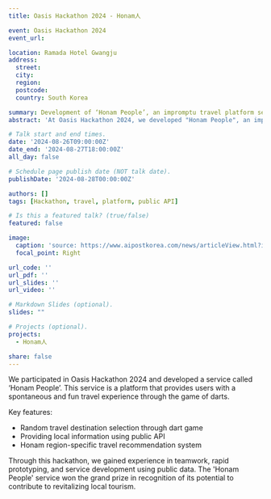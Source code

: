 ```yaml
---
title: Oasis Hackathon 2024 - Honam人

event: Oasis Hackathon 2024
event_url: 

location: Ramada Hotel Gwangju
address:
  street: 
  city:
  region: 
  postcode: 
  country: South Korea

summary: Development of ‘Honam People’, an impromptu travel platform service using dart games
abstract: 'At Oasis Hackathon 2024, we developed "Honam People", an impromptu travel platform service through a dart game, utilizing public API. This service recommends travel destinations in the Honam region to users in a fun and unique way and helps them make impromptu travel plans.'

# Talk start and end times.
date: '2024-08-26T09:00:00Z'
date_end: '2024-08-27T18:00:00Z'
all_day: false

# Schedule page publish date (NOT talk date).
publishDate: '2024-08-28T00:00:00Z'

authors: []
tags: [Hackathon, travel, platform, public API]

# Is this a featured talk? (true/false)
featured: false

image:
  caption: 'source: https://www.aipostkorea.com/news/articleView.html?idxno=3341'
  focal_point: Right

url_code: ''
url_pdf: ''
url_slides: ''
url_video: ''

# Markdown Slides (optional).
slides: ""

# Projects (optional).
projects:
  - Honam人

share: false
---
```


We participated in Oasis Hackathon 2024 and developed a service called ‘Honam People’. This service is a platform that provides users with a spontaneous and fun travel experience through the game of darts.

Key features:
- Random travel destination selection through dart game
- Providing local information using public API
- Honam region-specific travel recommendation system

Through this hackathon, we gained experience in teamwork, rapid prototyping, and service development using public data. The 'Honam People' service won the grand prize in recognition of its potential to contribute to revitalizing local tourism.